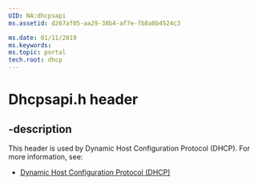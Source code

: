 ```yaml
---
UID: NA:dhcpsapi
ms.assetid: d267af05-aa29-38b4-af7e-fb8a8b4524c3

ms.date: 01/11/2019
ms.keywords: 
ms.topic: portal
tech.root: dhcp
---
```


# Dhcpsapi.h header


## -description


This header is used by Dynamic Host Configuration Protocol (DHCP). For more information, see:

- [Dynamic Host Configuration Protocol (DHCP)](../_dhcp/index.md)

